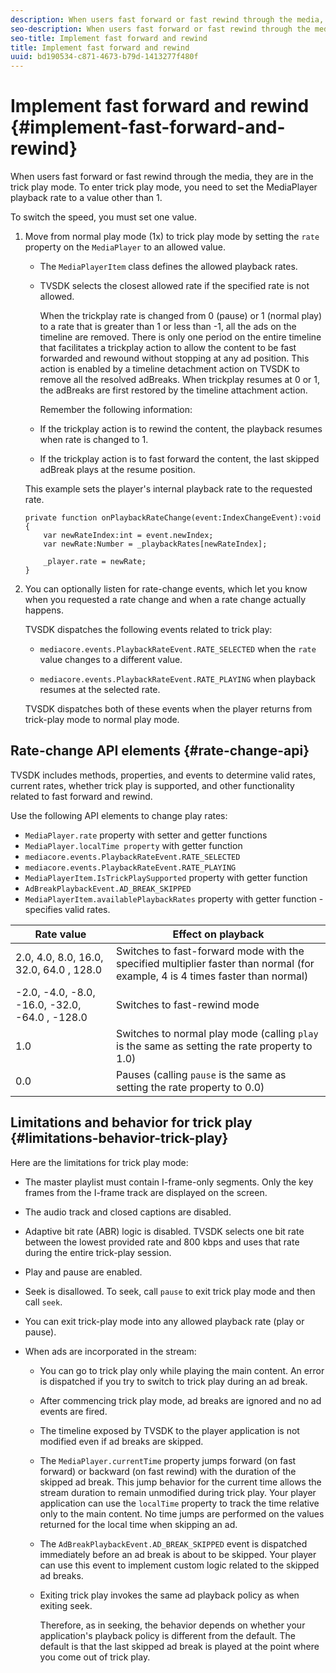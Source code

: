 ```yaml
---
description: When users fast forward or fast rewind through the media, they are in the trick play mode. To enter trick play mode, you need to set the MediaPlayer playback rate to a value other than 1.
seo-description: When users fast forward or fast rewind through the media, they are in the trick play mode. To enter trick play mode, you need to set the MediaPlayer playback rate to a value other than 1.
seo-title: Implement fast forward and rewind
title: Implement fast forward and rewind
uuid: bd190534-c871-4673-b79d-1413277f480f
---
```


# Implement fast forward and rewind {#implement-fast-forward-and-rewind}

When users fast forward or fast rewind through the media, they are in the trick play mode. To enter trick play mode, you need to set the MediaPlayer playback rate to a value other than 1.

To switch the speed, you must set one value. 

1. Move from normal play mode (1x) to trick play mode by setting the `rate` property on the `MediaPlayer` to an allowed value.

    * The `MediaPlayerItem` class defines the allowed playback rates. 
    * TVSDK selects the closest allowed rate if the specified rate is not allowed.

       When the trickplay rate is changed from 0 (pause) or 1 (normal play) to a rate that is greater than 1 or less than -1, all the ads on the timeline are removed. There is only one period on the entire timeline that facilitates a trickplay action to allow the content to be fast forwarded and rewound without stopping at any ad position. This action is enabled by a timeline detachment action on TVSDK to remove all the resolved adBreaks. When trickplay resumes at 0 or 1, the adBreaks are first restored by the timeline attachment action.

       Remember the following information:

    * If the trickplay action is to rewind the content, the playback resumes when rate is changed to 1. 
    * If the trickplay action is to fast forward the content, the last skipped adBreak plays at the resume position.

   This example sets the player's internal playback rate to the requested rate.

   ```
   private function onPlaybackRateChange(event:IndexChangeEvent):void { 
       var newRateIndex:int = event.newIndex; 
       var newRate:Number = _playbackRates[newRateIndex]; 
    
       _player.rate = newRate; 
   } 
   
   ```

1. You can optionally listen for rate-change events, which let you know when you requested a rate change and when a rate change actually happens.

    TVSDK dispatches the following events related to trick play:

    * `mediacore.events.PlaybackRateEvent.RATE_SELECTED` when the `rate` value changes to a different value. 
    
    * `mediacore.events.PlaybackRateEvent.RATE_PLAYING` when playback resumes at the selected rate.

    TVSDK dispatches both of these events when the player returns from trick-play mode to normal play mode.

## Rate-change API elements {#rate-change-api}

TVSDK includes methods, properties, and events to determine valid rates, current rates, whether trick play is supported, and other functionality related to fast forward and rewind.

Use the following API elements to change play rates:

* `MediaPlayer.rate` property with setter and getter functions 
* `MediaPlayer.localTime property` with getter function 
* `mediacore.events.PlaybackRateEvent.RATE_SELECTED` 
* `mediacore.events.PlaybackRateEvent.RATE_PLAYING` 
* `MediaPlayerItem.IsTrickPlaySupported` property with getter function 
* `AdBreakPlaybackEvent.AD_BREAK_SKIPPED` 
* `MediaPlayerItem.availablePlaybackRates` property with getter function - specifies valid rates.

|  Rate value  | Effect on playback  |
|---|---|
|  2.0, 4.0, 8.0, 16.0, 32.0, 64.0  , 128.0   | Switches to fast-forward mode with the specified multiplier faster than normal (for example, 4 is 4 times faster than normal)  |
|  -2.0, -4.0, -8.0, -16.0, -32.0, -64.0  , -128.0   | Switches to fast-rewind mode  |
|  1.0  | Switches to normal play mode (calling `play` is the same as setting the rate property to 1.0)  |
|  0.0  | Pauses (calling `pause` is the same as setting the rate property to 0.0)  |

## Limitations and behavior for trick play {#limitations-behavior-trick-play}

Here are the limitations for trick play mode:

* The master playlist must contain I-frame-only segments. Only the key frames from the I-frame track are displayed on the screen. 
* The audio track and closed captions are disabled. 
* Adaptive bit rate (ABR) logic is disabled. TVSDK selects one bit rate between the lowest provided rate and 800 kbps and uses that rate during the entire trick-play session. 
* Play and pause are enabled. 
* Seek is disallowed. To seek, call `pause` to exit trick play mode and then call `seek`. 

* You can exit trick-play mode into any allowed playback rate (play or pause). 
* When ads are incorporated in the stream:

    * You can go to trick play only while playing the main content. An error is dispatched if you try to switch to trick play during an ad break. 
    * After commencing trick play mode, ad breaks are ignored and no ad events are fired. 
    * The timeline exposed by TVSDK to the player application is not modified even if ad breaks are skipped. 
    * The `MediaPlayer.currentTime` property jumps forward (on fast forward) or backward (on fast rewind) with the duration of the skipped ad break. This jump behavior for the current time allows the stream duration to remain unmodified during trick play. Your player application can use the `localTime` property to track the time relative only to the main content. No time jumps are performed on the values returned for the local time when skipping an ad. 
    
    * The `AdBreakPlaybackEvent.AD_BREAK_SKIPPED` event is dispatched immediately before an ad break is about to be skipped. Your player can use this event to implement custom logic related to the skipped ad breaks. 
    * Exiting trick play invokes the same ad playback policy as when exiting seek.

      Therefore, as in seeking, the behavior depends on whether your application's playback policy is different from the default. The default is that the last skipped ad break is played at the point where you come out of trick play.